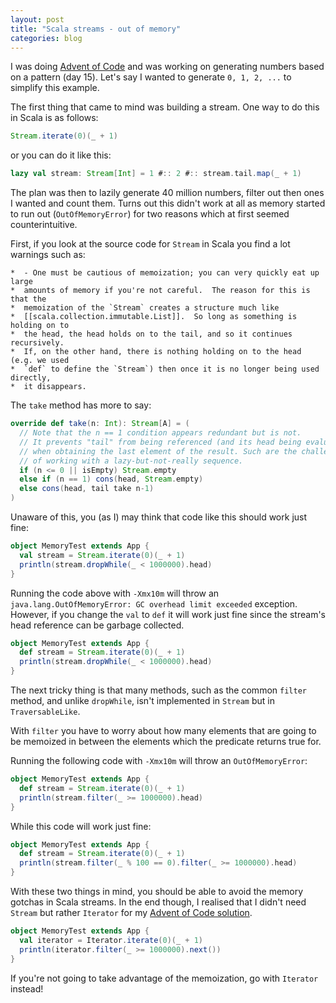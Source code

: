 ```yaml
---
layout: post
title: "Scala streams - out of memory"
categories: blog
---
```


I was doing [Advent of Code](http://adventofcode.com) and was working on generating
numbers based on a pattern (day 15). Let's say I wanted to generate `0, 1, 2, ...`
to simplify this example.

The first thing that came to mind was building a stream. One way to do 
this in Scala is as follows:

```scala
Stream.iterate(0)(_ + 1)
```

or you can do it like this:

```scala
lazy val stream: Stream[Int] = 1 #:: 2 #:: stream.tail.map(_ + 1)
```

The plan was then to lazily generate 40 million numbers, filter out then ones I 
wanted and count them. Turns out this didn't work at all as memory started to run out 
(`OutOfMemoryError`) for two reasons which at first seemed counterintuitive.

First, if you look at the source code for `Stream` in Scala you find a lot warnings such
as:

```
*  - One must be cautious of memoization; you can very quickly eat up large
*  amounts of memory if you're not careful.  The reason for this is that the
*  memoization of the `Stream` creates a structure much like
*  [[scala.collection.immutable.List]].  So long as something is holding on to
*  the head, the head holds on to the tail, and so it continues recursively.
*  If, on the other hand, there is nothing holding on to the head (e.g. we used
*  `def` to define the `Stream`) then once it is no longer being used directly,
*  it disappears.
```

The `take` method has more to say:

```scala
override def take(n: Int): Stream[A] = (
  // Note that the n == 1 condition appears redundant but is not.
  // It prevents "tail" from being referenced (and its head being evaluated)
  // when obtaining the last element of the result. Such are the challenges
  // of working with a lazy-but-not-really sequence.
  if (n <= 0 || isEmpty) Stream.empty
  else if (n == 1) cons(head, Stream.empty)
  else cons(head, tail take n-1)
)
```

Unaware of this, you (as I) may think that code like this should work just fine:

```scala
object MemoryTest extends App {
  val stream = Stream.iterate(0)(_ + 1)
  println(stream.dropWhile(_ < 1000000).head)
}
```

Running the code above with `-Xmx10m` will throw an `java.lang.OutOfMemoryError: GC overhead limit exceeded` 
exception. However, if you change the `val` to `def` it will work just fine since
the stream's head reference can be garbage collected.

```scala
object MemoryTest extends App {
  def stream = Stream.iterate(0)(_ + 1)
  println(stream.dropWhile(_ < 1000000).head)
}
```

The next tricky thing is that many methods, such as the common `filter` method, 
and unlike `dropWhile`, isn't implemented in `Stream` but in `TraversableLike`. 

With `filter` you have to worry about how many elements that are going to be
memoized in between the elements which the predicate returns true for.

Running the following code with `-Xmx10m` will throw an `OutOfMemoryError`:

```scala
object MemoryTest extends App {
  def stream = Stream.iterate(0)(_ + 1)
  println(stream.filter(_ >= 1000000).head)
}
```

While this code will work just fine:

```scala
object MemoryTest extends App {
  def stream = Stream.iterate(0)(_ + 1)
  println(stream.filter(_ % 100 == 0).filter(_ >= 1000000).head)
}
```

With these two things in mind, you should be able to avoid the memory gotchas in Scala streams. In the 
end though, I realised that I didn't need `Stream` but rather `Iterator` for my
[Advent of Code solution](https://github.com/AntonFagerberg/advent_of_code_2017/blob/master/src/main/scala/com/antonfagerberg/Day15.scala).

```scala
object MemoryTest extends App {
  val iterator = Iterator.iterate(0)(_ + 1)
  println(iterator.filter(_ >= 1000000).next())
}
```

If you're not going to take advantage of the memoization, go with `Iterator` instead!